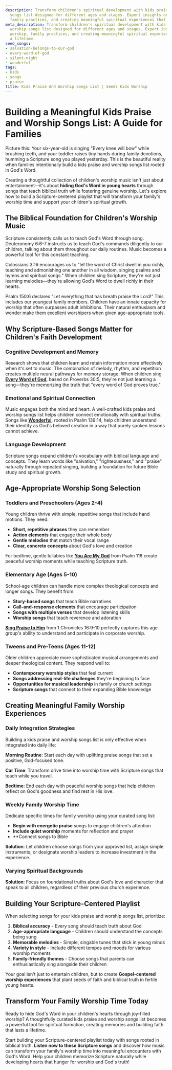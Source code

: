 ```yaml
---
description: Transform children's spiritual development with kids praise and worship
  songs list designed for different ages and stages. Expert insights on reverent worship,
  family practices, and creating meaningful spiritual experiences that last a lifetime.
meta_description: Transform children's spiritual development with kids praise and
  worship songs list designed for different ages and stages. Expert insights on reverent
  worship, family practices, and creating meaningful spiritual experiences that last
  a lifetime.
seed_songs:
- salvation-belongs-to-our-god
- every-word-of-god
- silent-night
- wonderful
tags:
- kids
- songs
- praise
title: Kids Praise And Worship Songs List | Seeds Kids Worship
---
```

# Building a Meaningful Kids Praise and Worship Songs List: A Guide for Families

Picture this: Your six-year-old is singing "Every knee will bow" while brushing teeth, and your toddler raises tiny hands during family devotions, humming a Scripture song you played yesterday. This is the beautiful reality when families intentionally build a kids praise and worship songs list rooted in God's Word.

Creating a thoughtful collection of children's worship music isn't just about entertainment—it's about **hiding God's Word in young hearts** through songs that teach biblical truth while fostering genuine worship. Let's explore how to build a Scripture-centered playlist that will transform your family's worship time and support your children's spiritual growth.

## The Biblical Foundation for Children's Worship Music

Scripture consistently calls us to teach God's Word through song. Deuteronomy 6:6-7 instructs us to teach God's commands diligently to our children, talking about them throughout our daily routines. Music becomes a powerful tool for this constant teaching.

Colossians 3:16 encourages us to "let the word of Christ dwell in you richly, teaching and admonishing one another in all wisdom, singing psalms and hymns and spiritual songs." When children sing Scripture, they're not just learning melodies—they're allowing God's Word to dwell richly in their hearts.

Psalm 150:6 declares "Let everything that has breath praise the Lord!" This includes our youngest family members. Children have an innate capacity for worship that often surpasses adult inhibitions. Their natural enthusiasm and wonder make them excellent worshipers when given age-appropriate tools.

## Why Scripture-Based Songs Matter for Children's Faith Development

### Cognitive Development and Memory

Research shows that children learn and retain information more effectively when it's set to music. The combination of melody, rhythm, and repetition creates multiple neural pathways for memory storage. When children sing [**Every Word of God**](https://seedskidsworship.com/product/every-word-of-god-proverbs-305-2/), based on Proverbs 30:5, they're not just learning a song—they're memorizing the truth that "every word of God proves true."

### Emotional and Spiritual Connection

Music engages both the mind and heart. A well-crafted kids praise and worship songs list helps children connect emotionally with spiritual truths. Songs like [**Wonderful**](https://seedskidsworship.com/product/wonderful-psalm-13914/), rooted in Psalm 139:14, help children understand their identity as God's beloved creation in a way that purely spoken lessons cannot achieve.

### Language Development

Scripture songs expand children's vocabulary with biblical language and concepts. They learn words like "salvation," "righteousness," and "praise" naturally through repeated singing, building a foundation for future Bible study and spiritual growth.

## Age-Appropriate Worship Song Selection

### Toddlers and Preschoolers (Ages 2-4)

Young children thrive with simple, repetitive songs that include hand motions. They need:
- **Short, repetitive phrases** they can remember
- **Action elements** that engage their whole body
- **Gentle melodies** that match their vocal range
- **Clear, concrete concepts** about God's love and creation

For bedtime, gentle lullabies like [**You Are My God**](https://seedskidsworship.com/product/you-are-my-god-psalm-1181-28-29/) from Psalm 118 create peaceful worship moments while teaching Scripture truth.

### Elementary Age (Ages 5-10)

School-age children can handle more complex theological concepts and longer songs. They benefit from:
- **Story-based songs** that teach Bible narratives
- **Call-and-response elements** that encourage participation
- **Songs with multiple verses** that develop listening skills
- **Worship songs** that teach reverence and adoration

[**Sing Praise to Him**](https://seedskidsworship.com/product/sing-praise-to-him-1-chronicles-169/) from 1 Chronicles 16:9-10 perfectly captures this age group's ability to understand and participate in corporate worship.

### Tweens and Pre-Teens (Ages 11-12)

Older children appreciate more sophisticated musical arrangements and deeper theological content. They respond well to:
- **Contemporary worship styles** that feel current
- **Songs addressing real-life challenges** they're beginning to face
- **Opportunities for musical leadership** in family or church settings
- **Scripture songs** that connect to their expanding Bible knowledge

## Creating Meaningful Family Worship Experiences

### Daily Integration Strategies

Building a kids praise and worship songs list is only effective when integrated into daily life:

**Morning Routine**: Start each day with uplifting praise songs that set a positive, God-focused tone.

**Car Time**: Transform drive time into worship time with Scripture songs that teach while you travel.

**Bedtime**: End each day with peaceful worship songs that help children reflect on God's goodness and find rest in His love.

### Weekly Family Worship Time

Dedicate specific times for family worship using your curated song list:
- **Begin with energetic praise** songs to engage children's attention
- **Include quiet worship** moments for reflection and prayer
- **Connect songs to Bible

**Solution**: Let children choose songs from your approved list, assign simple instruments, or designate worship leaders to increase investment in the experience.

### Varying Spiritual Backgrounds

**Solution**: Focus on foundational truths about God's love and character that speak to all children, regardless of their previous church experience.

## Building Your Scripture-Centered Playlist

When selecting songs for your kids praise and worship songs list, prioritize:

1. **Biblical accuracy** - Every song should teach truth about God
2. **Age-appropriate language** - Children should understand the concepts being sung
3. **Memorable melodies** - Simple, singable tunes that stick in young minds
4. **Variety in style** - Include different tempos and moods for various worship moments
5. **Family-friendly themes** - Choose songs that parents can enthusiastically sing alongside their children

Your goal isn't just to entertain children, but to create **Gospel-centered worship experiences** that plant seeds of faith and biblical truth in fertile young hearts.

## Transform Your Family Worship Time Today

Ready to hide God's Word in your children's hearts through joy-filled worship? A thoughtfully curated kids praise and worship songs list becomes a powerful tool for spiritual formation, creating memories and building faith that lasts a lifetime.

Start building your Scripture-centered playlist today with songs rooted in biblical truth. **Listen now to these Scripture songs** and discover how music can transform your family's worship time into meaningful encounters with God's Word. Help your children memorize Scripture naturally while developing hearts that hunger for worship and God's truth!

<script type="application/ld+json">
{
  "@context": "https://schema.org",
  "@type": "Article",
  "headline": "Kids Praise And Worship Songs List",
  "author": {
    "@type": "Organization",
    "name": "Seeds Kids Worship"
  },
  "publisher": {
    "@type": "Organization",
    "name": "Seeds Kids Worship",
    "logo": {
      "@type": "ImageObject",
      "url": "https://seedskidsworship.com/logo.png"
    }
  },
  "datePublished": "2025-09-05T13:49:33.702532",
  "dateModified": "2025-09-05T13:49:33.702553",
  "description": "Transform children's spiritual development with kids praise and worship songs list designed for different ages and stages. Expert insights on reverent worship, ",
  "mainEntityOfPage": {
    "@type": "WebPage",
    "@id": "https://seedskidsworship.com/activities/kids-praise-and-worship-songs-list/"
  }
}
</script>

<script type="application/ld+json">
{
  "@context": "https://schema.org",
  "@type": "Product",
  "name": "Salvation Belongs To Our God",
  "description": "Celebratory worship song proclaiming that salvation belongs to God from Revelation 7:9",
  "url": "https://seedskidsworship.com/product/salvation-belongs-to-our-god-revelation-79-2/",
  "brand": {
    "@type": "Brand",
    "name": "Seeds Kids Worship"
  },
  "category": "Children's Christian Music",
  "album": "Jesus"
}
</script>

<script type="application/ld+json">
{
  "@context": "https://schema.org",
  "@type": "Product",
  "name": "Every Word of God",
  "description": "A song about the purity and protection found in God's word",
  "url": "https://seedskidsworship.com/product/every-word-of-god-proverbs-305-2/",
  "brand": {
    "@type": "Brand",
    "name": "Seeds Kids Worship"
  },
  "category": "Children's Christian Music",
  "album": "The Armor of God"
}
</script>

<script type="application/ld+json">
{
  "@context": "https://schema.org",
  "@type": "Product",
  "name": "Silent Night",
  "description": "Gentle traditional Christmas carol arranged for children's worship and reflection",
  "url": "https://seedskidsworship.com/product/silent-night-2/",
  "brand": {
    "@type": "Brand",
    "name": "Seeds Kids Worship"
  },
  "category": "Children's Christian Music",
  "album": "Joyful (traditional carol)"
}
</script>

<script type="application/ld+json">
{
  "@context": "https://schema.org",
  "@type": "Product",
  "name": "Wonderful",
  "description": "A scripture song about being fearfully and wonderfully made by God",
  "url": "https://seedskidsworship.com/product/wonderful-psalm-13914/",
  "brand": {
    "@type": "Brand",
    "name": "Seeds Kids
